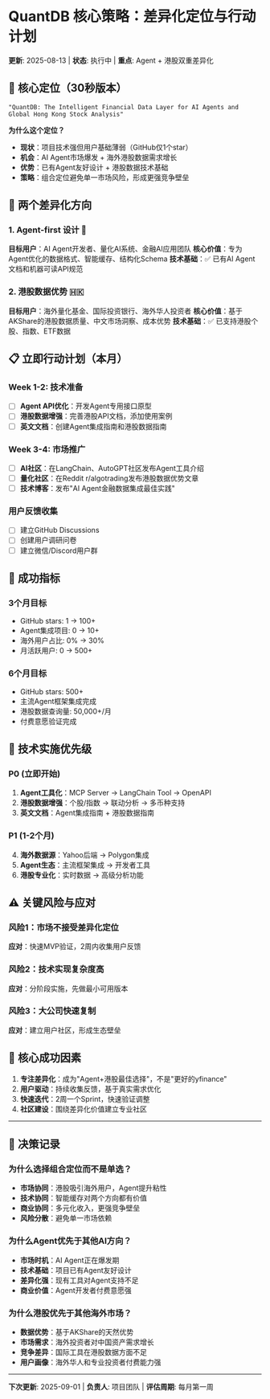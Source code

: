 # QuantDB 核心策略：差异化定位与行动计划

**更新**: 2025-08-13 | **状态**: 执行中 | **重点**: Agent + 港股双重差异化

## 🎯 核心定位（30秒版本）

```
"QuantDB: The Intelligent Financial Data Layer for AI Agents and Global Hong Kong Stock Analysis"
```

**为什么这个定位？**
- **现状**：项目技术强但用户基础薄弱（GitHub仅1个star）
- **机会**：AI Agent市场爆发 + 海外港股数据需求增长
- **优势**：已有Agent友好设计 + 港股数据技术基础
- **策略**：组合定位避免单一市场风险，形成更强竞争壁垒

## 🚀 两个差异化方向

### 1. Agent-first 设计 🤖
**目标用户**：AI Agent开发者、量化AI系统、金融AI应用团队
**核心价值**：专为Agent优化的数据格式、智能缓存、结构化Schema
**技术基础**：✅ 已有AI Agent文档和机器可读API规范

### 2. 港股数据优势 🇭🇰  
**目标用户**：海外量化基金、国际投资银行、海外华人投资者
**核心价值**：基于AKShare的港股数据质量、中文市场洞察、成本优势
**技术基础**：✅ 已支持港股个股、指数、ETF数据

## 📋 立即行动计划（本月）

### Week 1-2: 技术准备
- [ ] **Agent API优化**：开发Agent专用接口原型
- [ ] **港股数据增强**：完善港股API文档，添加使用案例
- [ ] **英文文档**：创建Agent集成指南和港股数据指南

### Week 3-4: 市场推广
- [ ] **AI社区**：在LangChain、AutoGPT社区发布Agent工具介绍
- [ ] **量化社区**：在Reddit r/algotrading发布港股数据优势文章
- [ ] **技术博客**：发布"AI Agent金融数据集成最佳实践"

### 用户反馈收集
- [ ] 建立GitHub Discussions
- [ ] 创建用户调研问卷
- [ ] 建立微信/Discord用户群

## 🎯 成功指标

### 3个月目标
- GitHub stars: 1 → 100+
- Agent集成项目: 0 → 10+
- 海外用户占比: 0% → 30%
- 月活跃用户: 0 → 500+

### 6个月目标
- GitHub stars: 500+
- 主流Agent框架集成完成
- 港股数据查询量: 50,000+/月
- 付费意愿验证完成

## 🔧 技术实施优先级

### P0 (立即开始)
1. **Agent工具化**：MCP Server → LangChain Tool → OpenAPI
2. **港股数据增强**：个股/指数 → 联动分析 → 多币种支持
3. **英文文档**：Agent集成指南 + 港股数据指南

### P1 (1-2个月)
4. **海外数据源**：Yahoo后端 → Polygon集成
5. **Agent生态**：主流框架集成 → 开发者工具
6. **港股专业化**：实时数据 → 高级分析功能

## ⚠️ 关键风险与应对

### 风险1：市场不接受差异化定位
**应对**：快速MVP验证，2周内收集用户反馈

### 风险2：技术实现复杂度高
**应对**：分阶段实施，先做最小可用版本

### 风险3：大公司快速复制
**应对**：建立用户社区，形成生态壁垒

## 🎉 核心成功因素

1. **专注差异化**：成为"Agent+港股最佳选择"，不是"更好的yfinance"
2. **用户驱动**：持续收集反馈，基于真实需求优化
3. **快速迭代**：2周一个Sprint，快速验证调整
4. **社区建设**：围绕差异化价值建立专业社区

---

## 📝 决策记录

### 为什么选择组合定位而不是单选？
- **市场协同**：港股吸引海外用户，Agent提升粘性
- **技术协同**：智能缓存对两个方向都有价值  
- **商业协同**：多元化收入，更强竞争壁垒
- **风险分散**：避免单一市场依赖

### 为什么Agent优先于其他AI方向？
- **市场时机**：AI Agent正在爆发期
- **技术基础**：项目已有Agent友好设计
- **差异化强**：现有工具对Agent支持不足
- **商业价值**：Agent开发者付费意愿强

### 为什么港股优先于其他海外市场？
- **数据优势**：基于AKShare的天然优势
- **市场需求**：海外投资者对中国资产需求增长
- **竞争差异**：国际工具在港股数据方面不足
- **用户画像**：海外华人和专业投资者付费能力强

---

**下次更新**: 2025-09-01 | **负责人**: 项目团队 | **评估周期**: 每月第一周
